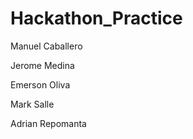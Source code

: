 # Hackathon_Practice

<p>Manuel Caballero</p>
<p>Jerome Medina</p>
<p>Emerson Oliva</p>
<p>Mark Salle</p>
<p>Adrian Repomanta</p>
